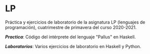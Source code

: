 # LP
Práctica y ejercicios de laboratorio de la asignatura LP (lenguajes de programación), cuatrimestre de primavera del curso 2020-2021.

**_Practica_**: Código del intérprete del lenguaje "Pallus" en Haskell.

**_Laboratorios_**: Varios ejercicios de laboratorio en Haskell y Python.
